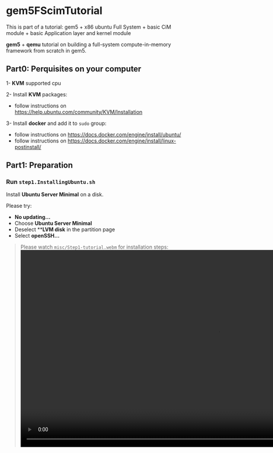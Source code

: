# gem5FScimTutorial
This is part of a tutorial: gem5 + x86 ubuntu Full System + basic CiM module + basic Application layer and kernel module

**gem5** + **qemu** tutorial on building a full-system compute-in-memory framework from scratch in gem5.


## Part0: Perquisites on your computer

1- **KVM** supported cpu

2- Install **KVM** packages:
- follow instructions on https://help.ubuntu.com/community/KVM/Installation

3- Install **docker** and add it to `sudo` group:
- follow instructions on https://docs.docker.com/engine/install/ubuntu/
- follow instructions on https://docs.docker.com/engine/install/linux-postinstall/

## Part1: Preparation

### Run `step1.InstallingUbuntu.sh`

Install **Ubuntu Server Minimal** on a disk.

Please try:
- **No updating...**
- Choose **Ubuntu Server Minimal**
- Deselect ****LVM disk** in the partition page
- Select **openSSH...**

> Please watch `misc/Step1-tutorial.webm` for installation steps:
<video src="./misc/Step1-tutorial.webm" width="1080" controls></video>


